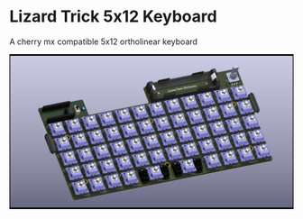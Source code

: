 # Lizard Trick 5x12 Keyboard
 A cherry mx compatible 5x12 ortholinear keyboard

![board render](Commitment-5x12.png)
